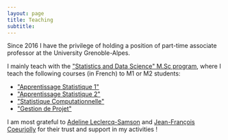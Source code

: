 ```yaml
---
layout: page
title: Teaching
subtitle: 
---
```


Since 2016 I have the privilege of holding a position of part-time associate professor at the University Grenoble-Alpes.


I mainly teach with the ["Statistics and Data Science" M.Sc program](https://formations.univ-grenoble-alpes.fr/fr/catalogue-2021/master-XB/master-mathematiques-et-applications-IAQKA8QE/parcours-statistique-et-sciences-de-sonnees-ssd-IB9H3QIQ.html), where I teach the following courses (in French) to M1 or M2 students: 

* ["Apprentissage Statistique 1"]("../teaching_app-stat-1")
* ["Apprentissage Statistique 2"]("teaching_app-stat-2")
* ["Statistique Computationnelle"]("teaching_stat-comp")
* ["Gestion de Projet"]("teaching_project")

I am most grateful to [Adeline Leclercq-Samson](http://adeline.e-samson.org/) and [Jean-François Coeurjolly](https://sites.google.com/site/homepagejfc/) for their trust and support in my activities !

